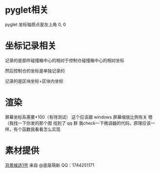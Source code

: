 # pyglet相关

pyglet 坐标轴原点是左上角 0, 0

# 坐标记录相关

记录的是部件碰撞箱中心的相对于控制仓碰撞箱中心的相对坐标

然后控制仓的坐标是单独记录的

记录的是区块坐标+区块内坐标

# 渲染

屏幕坐标系需要*100（有待测试）
这个应该跟 windows 屏幕缩放比例有关
嗯（我找一下你发的那个图
找到了 qq 群
我check一下微调器的代码，原理应该一样，有个函数我看看怎么实现
# 素材提供

[背景候选1号](../../assets/textures/runtime/background.png)
来自 @底层萌新 QQ：1744251171
